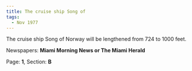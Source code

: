 ```yaml
---  
title: The cruise ship Song of  
tags:  
  - Nov 1977  
---  
```

  
The cruise ship Song of Norway will be lengthened from 724 to 1000 feet.  
  
Newspapers: **Miami Morning News or The Miami Herald**  
  
Page: **1**, Section: **B** 
